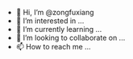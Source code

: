 - 👋 Hi, I’m @zongfuxiang
- 👀 I’m interested in ...
- 🌱 I’m currently learning ...
- 💞️ I’m looking to collaborate on ...
- 📫 How to reach me ...

<!---
zongfuxiang/zongfuxiang is a ✨ special ✨ repository because its `README.md` (this file) appears on your GitHub profile.
You can click the Preview link to take a look at your changes.
--->
